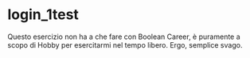 # login_1test

Questo esercizio non ha a che fare con Boolean Career, è puramente a scopo di Hobby per esercitarmi nel tempo libero.
Ergo, semplice svago.